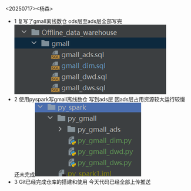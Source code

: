 <20250717><杨森>

* 1 复写了gmall离线数仓 ods层至ads层全部写完![img.png](../imgs/20250717/img.png)
* 2 使用pyspark写gmall离线数仓 写到ads层 因ads层占用资源较大运行较慢 还未完成![img_1.png](../imgs/20250717/img_1.png)
* 3 Git已经完成仓库的搭建和使用 今天代码已经全部上传推送